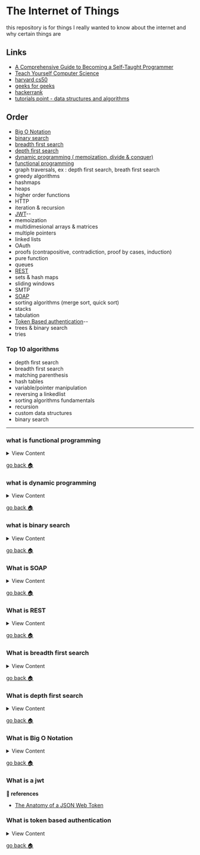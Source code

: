 # The Internet of Things

this repository is for things I really wanted to know about the internet
and why certain things are


## Links
- [A Comprehensive Guide to Becoming a Self-Taught Programmer](https://medium.com/better-programming/a-comprehensive-walkthrough-to-becoming-a-self-taught-programmer-and-computer-scientist-part-i-288541b19940)
- [Teach Yourself Computer Science](https://teachyourselfcs.com/)
- [harvard cs50](https://cs50.harvard.edu/college/2020/spring/syllabus/)
- [geeks for geeks](https://www.geeksforgeeks.org/data-structures/)
- [hackerrank](https://www.hackerrank.com/dashboard)
- [tutorials point - data structures and algorithms](https://www.tutorialspoint.com/data_structures_algorithms/index.htm)

## Order
- [Big O Notation][big-o]
- [binary search][bi-search]
- [breadth first search][bfs]
- [depth first search][dfs]
- [dynamic programming ( memoization, divide & conquer)][dyn-pro]
- [functional programming][fun-pro]
- graph traversals, ex : depth first search, breath first search
- greedy algorithms
- hashmaps
- heaps
- higher order functions
- HTTP
- iteration & recursion
- [JWT][jwt-auth]--
- memoization
- multidimesional arrays & matrices
- multiple pointers
- linked lists
- OAuth
- proofs (contrapositive, contradiction, proof by cases, induction)
- pure function
- queues
- [REST][rest]
- sets & hash maps
- sliding windows
- SMTP
- [SOAP][soap]
- sorting algorithms (merge sort, quick sort)
- stacks
- tabulation
- [Token Based authentication][token-auth]--
- trees & binary search
- tries


### Top 10 algorithms
- depth first search
- breadth first search
- matching parenthesis
- hash tables
- variable/pointer manipulation
- reversing a linkedlist
- sorting algorithms fundamentals
- recursion
- custom data structures
- binary search

[fun-pro]:#what-is-functional-programming
[dyn-pro]:#what-is-dynamic-programming
[bi-search]:#what-is-binary-search
[soap]:#what-is-soap
[rest]:#what-is-rest
[bfs]:#what-is-breadth-first-search
[dfs]:#what-is-depth-first-search
[big-o]:#what-is-big-o-notation
[jwt-auth]:#what-is-a-jwt
[token-auth]:#what-is-token-based-authentication
[soap]:#what-is-soap
[home]:#the-internet-of-things

---

### what is functional programming
<details>
<summary>
View Content
</summary>
**:link: references**

- [Functional Programming - What Is It and Why Does It Matter?](https://www.keycdn.com/blog/functional-programming)

**Definition:** Functional programming (FP) is a programming paradigm for developing software using functions. Following the FP philosophy entails foregoing things like shared states, mutable data and side effects. Functional programming is a declarative paradigm because it relies on expressions and declarations rather than statements. Unlike procedures that depend on a local or global state, value outputs in FP depend only on the arguments passed to the function.

**My Definition:**

</details>

[go back :house:][home]

### what is dynamic programming
<details>
<summary>
View Content
</summary>
**:link: references**

- [What Is Dynamic Programming and Why Is It So Important?](https://medium.com/better-programming/dynamic-programming-series-1-what-is-it-and-why-is-it-so-important-64675b9f6049)
- [What is Dynamic Programming? Memoization and Tabulation](https://jarednielsen.com/dynamic-programming-memoization-tabulation/)

**Definition:**  is a technique of breaking down a problem into subproblems, solving these subproblems once, and storing their solutions. 

**My Definition:**

</details>

[go back :house:][home]

### what is binary search
<details>
<summary>
View Content
</summary>
**:link: references**

- [Binary search](https://www.khanacademy.org/computing/computer-science/algorithms/binary-search/a/binary-search)

**Definition:** Binary search is an efficient algorithm for finding an item from a sorted list of items. It works by repeatedly dividing in half the portion of the list that could contain the item, until you've narrowed down the possible locations to just one

**My Definition:**

</details>

[go back :house:][home]


### What is SOAP
<details>
<summary>
View Content
</summary>
**:link: references**

- [SOAP (Simple Object Access Protocol)](https://searchapparchitecture.techtarget.com/definition/SOAP-Simple-Object-Access-Protocol)
- [double octopus](https://doubleoctopus.com/security-wiki/protocol/simple-object-access-protocol/)

**Definition:** Simple Object Access Protocol (SOAP) is a client-server messaging protocol for exchanging structured data between web-services. SOAP uses XML for its message format and relies on standard application layer protocols, most often Hypertext Transfer Protocol (HTTP) or Simple Mail Transfer Protocol (SMTP), for message negotiation and transmission.

**My Definition:**

</details>

[go back :house:][home]


### What is REST
<details>
<summary>
View Content
</summary>
**:link: references**

- [What is REST?](https://www.codecademy.com/articles/what-is-rest)

**Definition:** REST, or REpresentational State Transfer, is an architectural style for providing standards between computer systems on the web, making it easier for systems to communicate with each other. REST-compliant systems, often called RESTful systems, are characterized by how they are stateless and separate the concerns of client and server. We will go into what these terms mean and why they are beneficial characteristics for services on the Web.

**My Definition:**

</details>

[go back :house:][home]

### What is breadth first search
<details>
<summary>
View Content
</summary>
**:link: references**

- [Breadth First Search (BFS) Algorithm with EXAMPLE](https://www.guru99.com/breadth-first-search-bfs-graph-example.html)

**Definition:** The algorithm efficiently visits and marks all the key nodes in a graph in an accurate breadthwise fashion. This algorithm selects a single node (initial or source point) in a graph and then visits all the nodes adjacent to the selected node. Remember, BFS accesses these nodes one by one.

**My Definition:**

</details>

[go back :house:][home]

### What is depth first search
<details>
<summary>
View Content
</summary>
**:link: references**

- [Data Structure - Depth First Traversal](https://www.tutorialspoint.com/data_structures_algorithms/depth_first_traversal.htm)
- [Depth First Search Algorithm | Graph Theory](https://www.youtube.com/watch?v=7fujbpJ0LB4)
- [Depth First Search Algorithm: What it is and How it Works](https://edgy.app/depth-first-search-algorithm-what-it-is-and-how-it-works)

**Definition:** Depth First Search (DFS) algorithm traverses a graph in a depthward motion and uses a stack to remember to get the next vertex to start a search, when a dead end occurs in any iteration.

**Definition 2:** a DFS algorithm traverses a tree or graph from the parent vertex down to its children and grandchildren vertices in a single path until it reaches a dead end.

**My Definition:**

</details>

[go back :house:][home]

### What is Big O Notation
<details>
<summary>
View Content
</summary>
**:link: references**

- [Big O Notations](https://www.youtube.com/watch?v=V6mKVRU1evU)
- [Introduction to Big O Notation and Time Complexity (Data Structures & Algorithms #7)](https://www.youtube.com/watch?v=D6xkbGLQesk&t=1878s)
- [Big O notation: definition and examples](https://yourbasic.org/algorithms/big-o-notation-explained/)
- [Algorithms for dummies (Part 1): Big-O Notation and Sorting](https://adrianmejia.com/algorithms-for-dummies-part-1-sorting/)

**My Definition:** It is an algorithm that is supposed to predict how long it will take to finish running
some code

</details>

[go back :house:][home]


### What is a jwt
**:link: references**

- [The Anatomy of a JSON Web Token](https://scotch.io/tutorials/the-anatomy-of-a-json-web-token)

### What is token based authentication
<details>
<summary>
View Content
</summary>
**:link: references**

- [The Ins and Outs of Token Based Authentication](https://scotch.io/tutorials/the-ins-and-outs-of-token-based-authentication#)

</details>

[go back :house:][home]


